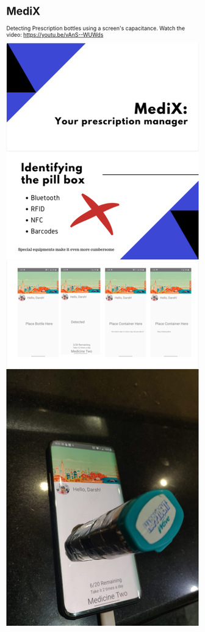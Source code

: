 # MediX
Detecting Prescription bottles using a screen's capacitance.
Watch the video: https://youtu.be/vAnS--WUWds

<img src="./images/readme-banner.png">
<img src="./images/1.png">
<img src="./images/2.png">
<img src="./images/3.jpeg">
